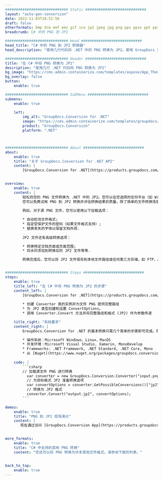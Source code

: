 ```yaml
---
############################# Static ############################
layout: "auto-gen-conversion"
date: 2022-11-03T18:52:58
draft: false
otherformats: bmp dcm emf emz gif ico jp2 jpeg jpg png pps ppsx ppt pptx psb psd svg svgz tga tif tiff webp wmf wmz
breadcrumb: C# 中的 PNG 到 JP2

############################# Head ############################
head_title: "C# 中的 PNG 到 JP2 转换器"
head_description: "使用几行代码将 .NET 中的 PNG 转换为 JP2。使用 GroupDocs 文档转换 API 转换 160 多种文件格式。"

############################# Header ############################
title: "在 C# 中将 PNG 转换为 JP2"
description: "使用几行 .NET 代码将 PNG 转换为 JP2"
bg_image: "https://cms.admin.containerize.com/templates/aspose/App_Themes/V3/images/bg/header1.png"
bg_overlay: false
button:
    enable: true

############################# SubMenu ############################
submenu:
    enable: true

    left:
        img_alt: "GroupDocs.Conversion for .NET"
        image: "https://cms.admin.containerize.com/templates/groupdocs/images/product-logos/90x90-noborder/groupdocs-conversion-net.png"
        product: "GroupDocs.Conversion"
        platform: ".NET"



############################# About ############################
about:
    enable: true
    title: "关于 GroupDocs.Conversion for .NET API"
    content: |
        [GroupDocs.Conversion for .NET](https://products.groupdocs.com/conversion/net/)可用于转换Microsoft Word、Excel、PowerPoint、PDF、Visio等格式。 GroupDocs.Conversion 是一个独立的 API，适用于需要高性能的后端和内部系统。它不依赖于任何软件，例如 Microsoft 或 Open Office。
    

overview:
    enable: true
    content: |
        轻松将您的 PNG 文件转换为 .NET 中的 JP2。您可以在您选择的任何平台（如 Windows、Linux、macOS）中仅使用几行 C# 代码行。
        您可以免费试用 PNG 到 JP2 转换并评估转换结果的质量。除了简单的文件转换场景，您还可以尝试更高级的选项来加载源 PNG 文件和保存输出 JP2 结果。 
        
        例如，对于源 PNG 文件，您可以使用以下加载选项：

        * 自动检测文件格式;
        * 指定受保护文件的密码（如果文件格式支持）;
        * 替换丢失的字体以保留文档外观.
        
        JP2 文件还有高级转换选项：

        * 转换特定文档页面或页面范围;
        * 将水印添加到转换后的 JP2 文件等等.

        转换完成后，您可以将 JP2 文件保存到本地文件路径或任何第三方存储，如 FTP、Amazon S3、Google Drive、Dropbox 等。请注意 - 将 PNG 转换为 JP2 无需安装任何额外的软件 - 如 MS Office、Open Office、Adobe Acrobat Reader 等。


############################# Steps ############################
steps:
    enable: true
    title_left: "在 C# 中将 PNG 转换为 JP2 的步骤"
    content_left: |
        [GroupDocs.Conversion for .NET](https://products.groupdocs.com/conversion/net/) 使开发人员只需几行代码即可轻松地将 PNG 文件转换为 JP2。
        
        * 创建 Converter 类的实例并为文件 PNG 提供完整路径
        * 为 JP2 类型创建和设置 ConvertOptions。
        * 调用 Converter.Convert 方法并将完整路径和格式 (JP2) 作为参数传递

    title_right: "系统要求"
    content_right: |
        GroupDocs.Conversion for .NET 的基本转换只需几个简单的步骤即可完成。所有主要平台和操作系统都支持我们的 API。在执行以下代码之前，请确保您的系统上安装了以下先决条件。

        * 操作系统：Microsoft Windows、Linux、MacOS
        * 开发环境：Microsoft Visual Studio, Xamarin, MonoDevelop
        * Frameworks: .NET Framework, .NET Standard, .NET Core, Mono
        * 从 [Nuget](https://www.nuget.org/packages/groupdocs.conversion) 获取最新的 GroupDocs.Conversion for .NET
         
    code: |
        ```csharp    
        // 加载源文件 PNG 进行转换
          var converter = new GroupDocs.Conversion.Converter("input.png");
          // 为目标格式 JP2 准备转换选项
          var convertOptions = converter.GetPossibleConversions()["jp2"].ConvertOptions;
          // 转换为 JP2 格式
          converter.Convert("output.jp2", convertOptions);
        ```

demos:
    enable: true
    title: "PNG 到 JP2 现场演示"
    content: |
       现在通过访问 [GroupDocs.Conversion App](https://products.groupdocs.app/conversion/family) 网站将 PNG 转换为 JP2。在线演示具有以下优点
          

more_formats:
    enable: true
    title: "C# 中支持的其他 PNG 转换"
    content: "您还可以将 PNG 转换为许多其他文件格式。请参阅下面的列表。"
       
       
back_to_top:
    enable: true
---
```

